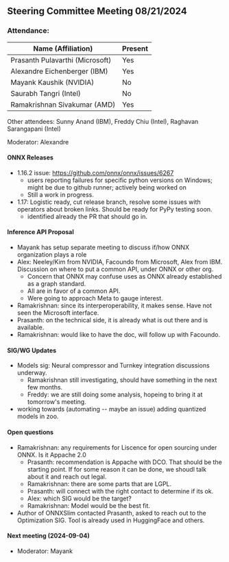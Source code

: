 ## Steering Committee Meeting 08/21/2024

### Attendance:

| Name (Affiliation)              | Present  |
| ------------------------------- | -------- |
| Prasanth Pulavarthi (Microsoft) | Yes |
| Alexandre Eichenberger (IBM)    | Yes |
| Mayank Kaushik (NVIDIA)         | No |
| Saurabh Tangri (Intel)          | No |
| Ramakrishnan Sivakumar (AMD)    | Yes |

Other attendees: Sunny Anand (IBM), Freddy Chiu (Intel), Raghavan Sarangapani (Intel) 

Moderator: Alexandre

#### ONNX Releases
  - 1.16.2 issue: https://github.com/onnx/onnx/issues/6267
    - users reporting failures for specific python versions on Windows; might be due to github runner; actively being worked on
    - Still a work in progress.
  - 1.17: Logistic ready, cut release branch, resolve some issues with operators about broken links. Should be ready for PyPy testing soon.
    - identified already the PR that should go in.

#### Inference API Proposal
  - Mayank has setup separate meeting to discuss if/how ONNX organization plays a role
  - Alex: Neeley/Kim from NVIDIA, Facoundo from Microsoft, Alex from IBM. Discussion on where to put a common API, under ONNX or other org.
    - Concern that ONNX may confuse uses as ONNX already established as a graph standard.
    - All are in favor of a common API.
    - Were going to approach Meta to gauge interest.
  - Ramakrishnan: since its interperoperability, it makes sense. Have not seen the Microsoft interface.
  - Prasanth: on the technical side, it is already what is out there and is available.
  - Ramakrishnan: would like to have the doc, will follow up with Facoundo.

#### SIG/WG Updates
  - Models sig: Neural compressor and Turnkey integration discussions underway.
    - Ramakrishnan still investigating, should have something in the next few months.
    - Freddy: we are still doing some analysis, hopeing to bring it at tomorrow's meeting. 
  - working towards (automating -- maybe an issue) adding quantized models in zoo.

#### Open questions
  - Ramakrishnan: any requirements for Liscence for open sourcing under ONNX. Is it Appache 2.0
    - Prasanth: recommendation is Appache with DCO. That should be the starting point. If for some reason it can be done, we shoudl talk about it and reach out legal.
    - Ramakrishnan: there are some parts that are LGPL.
    - Prasanth: will connect with the right contact to determine if its ok.
    - Alex: which SIG would be the target?
    - Ramakrishnan: Model would be the best fit.
  - Author of ONNXSlim contacted Prasanth, asked to reach out to the Optimization SIG. Tool is already used in HuggingFace and others.
    
#### Next meeting (2024-09-04)
 - Moderator: Mayank  
